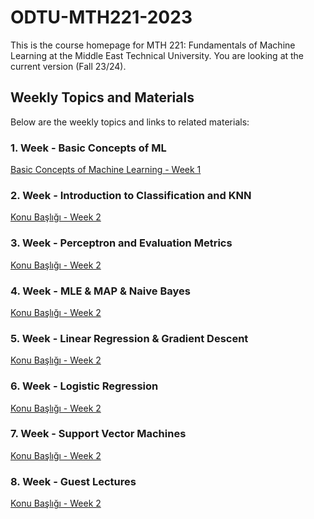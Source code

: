 # ODTU-MTH221-2023
This is the course homepage for MTH 221: Fundamentals of Machine Learning at the Middle East Technical University. You are looking at the current version (Fall 23/24).

## Weekly Topics and Materials

Below are the weekly topics and links to related materials:

### 1. Week - Basic Concepts of ML
[Basic Concepts of Machine Learning - Week 1](link_to_week_1_materials)

### 2. Week - Introduction to Classification and KNN
[Konu Başlığı - Week 2](link_to_week_2_materials)

### 3. Week - Perceptron and Evaluation Metrics
[Konu Başlığı - Week 2](link_to_week_2_materials)

### 4. Week - MLE & MAP & Naive Bayes
[Konu Başlığı - Week 2](link_to_week_2_materials)

### 5. Week - Linear Regression & Gradient Descent
[Konu Başlığı - Week 2](link_to_week_2_materials)

### 6. Week - Logistic Regression
[Konu Başlığı - Week 2](link_to_week_2_materials)

### 7. Week - Support Vector Machines
[Konu Başlığı - Week 2](link_to_week_2_materials)

### 8. Week - Guest Lectures
[Konu Başlığı - Week 2](link_to_week_2_materials)


